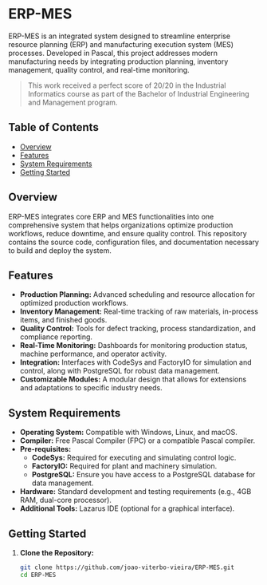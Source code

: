 # ERP-MES

ERP-MES is an integrated system designed to streamline enterprise resource planning (ERP) and manufacturing execution system (MES) processes. Developed in Pascal, this project addresses modern manufacturing needs by integrating production planning, inventory management, quality control, and real-time monitoring.

> This work received a perfect score of 20/20 in the Industrial Informatics course as part of the Bachelor of Industrial Engineering and Management program.

## Table of Contents
- [Overview](#overview)
- [Features](#features)
- [System Requirements](#system-requirements)
- [Getting Started](#getting-started)

## Overview

ERP-MES integrates core ERP and MES functionalities into one comprehensive system that helps organizations optimize production workflows, reduce downtime, and ensure quality control. This repository contains the source code, configuration files, and documentation necessary to build and deploy the system.

## Features

- **Production Planning:** Advanced scheduling and resource allocation for optimized production workflows.
- **Inventory Management:** Real-time tracking of raw materials, in-process items, and finished goods.
- **Quality Control:** Tools for defect tracking, process standardization, and compliance reporting.
- **Real-Time Monitoring:** Dashboards for monitoring production status, machine performance, and operator activity.
- **Integration:** Interfaces with CodeSys and FactoryIO for simulation and control, along with PostgreSQL for robust data management.
- **Customizable Modules:** A modular design that allows for extensions and adaptations to specific industry needs.

## System Requirements

- **Operating System:** Compatible with Windows, Linux, and macOS.
- **Compiler:** Free Pascal Compiler (FPC) or a compatible Pascal compiler.
- **Pre-requisites:**
  - **CodeSys:** Required for executing and simulating control logic.
  - **FactoryIO:** Required for plant and machinery simulation.
  - **PostgreSQL:** Ensure you have access to a PostgreSQL database for data management.
- **Hardware:** Standard development and testing requirements (e.g., 4GB RAM, dual-core processor).
- **Additional Tools:** Lazarus IDE (optional for a graphical interface).

## Getting Started

1. **Clone the Repository:**

   ```bash
   git clone https://github.com/joao-viterbo-vieira/ERP-MES.git
   cd ERP-MES

